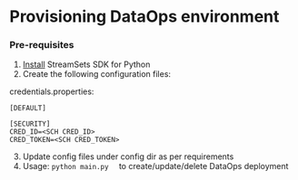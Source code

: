 # Provisioning DataOps environment

### Pre-requisites
1. [Install](https://docs.streamsets.com/platform-sdk/learn/installation.html) StreamSets SDK for Python 
2. Create the following configuration files:

credentials.properties:
```
[DEFAULT]

[SECURITY]
CRED_ID=<SCH CRED_ID>
CRED_TOKEN=<SCH CRED_TOKEN>
```
3. Update config files under config dir as per requirements
4. Usage: ```python main.py  ``` to create/update/delete DataOps deployment



